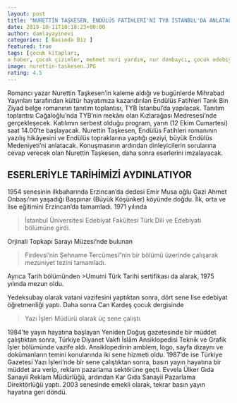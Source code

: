 ```yaml
---
layout: post
title: "NURETTİN TAŞKESEN, ENDÜLÜS FATİHLERİ'Nİ TYB İSTANBUL'DA ANLATACAK"
date: 2019-10-11T10:18:23+00:00
author: damlayayinevi
categories: [ Basında Biz ]
featured: true
tags: [çocuk kitapları,
a haber, çocuk çizimler, mehmet nuri yardım, nur dombaycı, çocuk edebiyatı]
image: nurettin-taskesen.JPG
rating: 4.5
---
```


Romancı yazar Nurettin Taşkesen’in kaleme aldığı ve bugünlerde Mihrabad Yayınları tarafından kültür hayatımıza kazandırılan Endülüs Fatihleri Tarık Bin Ziyad belge romanının tanıtım toplantısı, TYB İstanbul’da yapılacak. Tanıtım toplantısı Cağaloğlu’nda TYB’nin mekânı olan Kızlarağası Medresesi’nde gerçekleşecek. Katılımın serbest olduğu program, yarın (12 Ekim Cumartesi) saat 14.00’te başlayacak. Nurettin Taşkesen, Endülüs Fatihleri romanının yazılış hikâyesini ve Endülüs topraklarına yaptığı geziyi, büyük Endülüs Medeniyeti’ni anlatacak. Konuşmasının ardından dinleyicilerin sorularına cevap verecek olan Nurettin Taşkesen, daha sonra eserlerini imzalayacak.

## ESERLERİYLE TARİHİMİZİ AYDINLATIYOR

1954 senesinin ilkbaharında Erzincan’da dedesi Emir Musa oğlu Gazi Ahmet Onbaşı’nın yaşadığı Başpınar (Büyük Köşünker) köyünde doğdu. İlk, orta ve lise eğitimini Erzincan’da tamamladı. 1971 yılında 
>İstanbul Üniversitesi Edebiyat Fakültesi Türk Dili ve Edebiyatı bölümüne girdi. 

Orjinali Topkapı Sarayı Müzesi’nde bulunan 

>Firdevsi’nin Şehname Tercümesi”nin bir bölümü üzerinde çalışarak mezuniyet tezini tamamladı. 

Ayrıca Tarih bölümünden >Umumi Türk Tarihi sertifikası da alarak, 1975 yılında mezun oldu.

Yedeksubay olarak vatani vazifesini yaptıktan sonra, dört sene lise edebiyat öğretmenliği yaptı. Daha sonra Can Kardeş çocuk dergisinde 

>Yazı İşleri Müdürü olarak üç sene çalıştı.



1984’te yayın hayatına başlayan Yeniden Doğuş gazetesinde bir müddet çalıştıktan sonra, Türkiye Diyanet Vakfı İslâm Ansiklopedisi Teknik ve Grafik İşler bölümünde vazife aldı. Ansiklopedinin amblem, logo, sayfa dizaynı ve dokümanların temini konularında iki sene hizmeti oldu. 1987’de ise Türkiye Gazetesi Yazı İşleri’nde bir sene çalıştıktan sonra, basın yayın hayatına bir müddet ara verip, reklam pazarlama sektörüne geçti. Evvela Ülker Gıda Sanayii Reklam Müdürlüğü, ardından Kar Gıda Sanayii Pazarlama Direktörlüğü yaptı. 2003 senesinde emekli olarak, tekrar basın yayın hayatına geri döndü.

